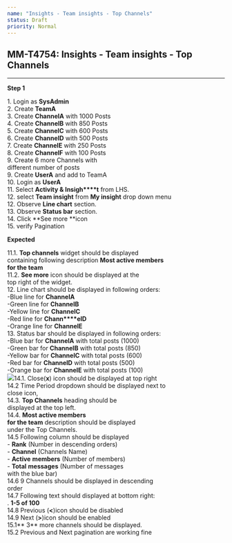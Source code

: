 ```yaml
---
name: "Insights - Team insights - Top Channels"
status: Draft
priority: Normal
---
```


## MM-T4754: Insights - Team insights - Top Channels

---

**Step 1**

1\. Login as **SysAdmin**\
2\. Create **TeamA**\
3\. Create **ChannelA** with 1000 Posts\
4\. Create **ChannelB** with 850 Posts\
5\. Create **ChannelC** with 600 Posts\
6\. Create **ChannelD** with 500 Posts\
7\. Create **ChannelE** with 250 Posts\
8\. Create **ChannelF** with 100 Posts\
9\. Create 6 more Channels with\
different number of posts\
9\. Create **UserA** and add to TeamA\
10\. Login as **UserA**\
11\. Select **Activity & Insigh****t** from LHS.\
12\. select **Team insight** from **My insight** drop down menu\
12\. Observe **Line chart** section.\
13\. Observe **Status bar** section.\
14\. Click **See more **icon\
15\. verify Pagination

**Expected**

11.1. **Top channels** widget should be displayed\
containing following description **Most active members\
for the team**\
11.2. **See more** icon should be displayed at the\
top right of the widget.\
12\. Line chart should be displayed in following orders:\
\-Blue line for **ChannelA**\
\-Green line for **ChannelB**\
\-Yellow line for **ChannelC**\
\-Red line for **Chann****elD**\
\-Orange line for **ChannelE**\
13\. Status bar should be displayed in following orders:\
\-Blue bar for **ChannelA** with total posts (1000)\
\-Green bar for **ChannelB** with total posts (850)\
\-Yellow bar for **ChannelC** with total posts (600)\
\-Red bar for **ChannelD** with total posts (500)\
\-Orange bar for **ChannelE** with total posts (100)\
![](https://smartbear-tm4j-prod-us-west-2-attachment-rich-text.s3.us-west-2.amazonaws.com/embedded-f3277290f945470c4add5d21ef3dc7ca7b74388fc7152bfb6b99ae58c66a95a8-1649168625544-1649168625544.png)14.1. Close(**x**) icon should be displayed at top right\
14.2 Time Period dropdown should be displayed next to\
close icon,\
14.3. **Top Channels** heading should be\
displayed at the top left.\
14.4. **Most active members\
for the team** description should be displayed\
under the Top Channels.\
14.5 Following column should be displayed\
\- **Rank** (Number in descending orders)\
\- **Channel** (Channels Name)\
\- **Active** **members** (Number of members)\
\- **Total** **messages** (Number of messages\
with the blue bar)\
14.6 9 Channels should be displayed in descending\
order\
14.7 Following text should displayed at bottom right:\
. **1-5 of 100**\
14.8 Previous (**<**)icon should be disabled\
14.9 Next (**>**)icon should be enabled\
15.1** 3** more channels should be displayed.\
15.2 Previous and Next pagination are working fine
